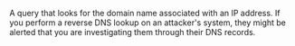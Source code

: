 A query that looks for the domain name associated with an IP address.
If you perform a reverse DNS lookup on an attacker's system, they might be alerted that you are investigating them through their DNS records.